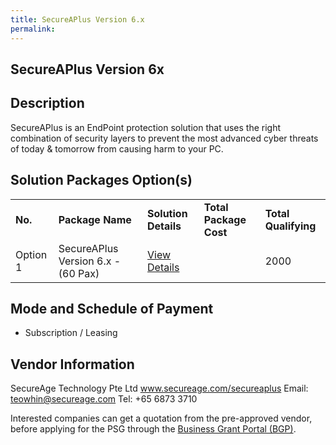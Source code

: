 ```yaml
---
title: SecureAPlus Version 6.x
permalink: 
---
```


## SecureAPlus Version 6x

## Description

SecureAPlus is an EndPoint protection solution that uses the right combination of security layers to prevent the most advanced cyber threats of today & tomorrow from causing harm to your PC.


## Solution Packages Option(s)

<table>
<tr>
<td><b>No.</b></td>
<td><b>Package Name</b></td>
<td><b>Solution Details</b></td>
<td><b>Total Package Cost</b></td>
<td><b>Total Qualifying</b></td>
</tr>
<tr>
<td>Option 1</td>
<td>SecureAPlus Version 6.x - (60 Pax)</td>
<td><a href='https://www.gobusiness.gov.sg/images/psg/SecureAge_Technology_20190053_Annex_3_20200625150528_Part_2.pdf'>View Details</a></td>
<td></td>
<td>2000</td>
</tr>
</table>

## Mode and Schedule of Payment

 - Subscription / Leasing

## Vendor Information

 SecureAge Technology Pte Ltd
www.secureage.com/secureaplus
Email: teowhin@secureage.com
Tel: +65 6873 3710

Interested companies can get a quotation from the pre-approved vendor, before applying for the PSG through the <a href='https://www.businessgrants.gov.sg/'>Business Grant Portal (BGP)</a>.
